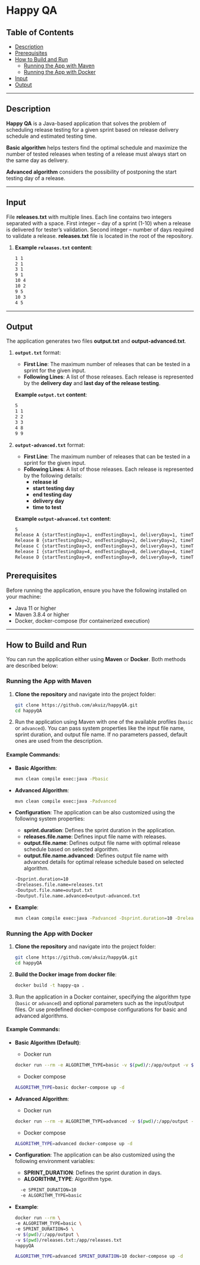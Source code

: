 # Happy QA

## Table of Contents

- [Description](#description)
- [Prerequisites](#prerequisites)
- [How to Build and Run](#how-to-build-and-run)
    - [Running the App with Maven](#running-the-app-with-maven)
    - [Running the App with Docker](#running-the-app-with-docker)
- [Input](#input)
- [Output](#output)

---

## Description

**Happy QA** is a Java-based application that solves the problem of scheduling release testing for a given sprint based
on
release delivery schedule and estimated testing time.

**Basic algorithm** helps testers find the optimal schedule and maximize the number of tested releases when testing of a
release must always start on the same day as delivery.

**Advanced algorithm** considers the possibility of postponing the start testing day of a release.

---

## Input

File **releases.txt** with multiple lines. Each line contains two integers separated with a
space. First integer – day of a sprint (1-10) when a release is delivered for tester’s validation. Second integer –
number of days required to validate a release. **releases.txt** file is located in the root of the repository.

1. **Example `releases.txt` content**:

    ```bash
    1 1
    2 1
    3 1
    9 1
    10 4
    10 2
    9 5
    10 3
    4 5 
    ```

---

## Output

The application generates two files **output.txt** and **output-advanced.txt**.

1. **`output.txt`** format:
    - **First Line**: The maximum number of releases that can be tested in a sprint for the given input.
    - **Following Lines**: A list of those releases. Each release is represented by the **delivery day** and **last day
      of the release testing**.

   **Example `output.txt` content**:
    ```bash
    5 
    1 1
    2 2
    3 3
    4 8
    9 9
    ```
2. **`output-advanced.txt`** format:
    - **First Line**: The maximum number of releases that can be tested in a sprint for the given input.
    - **Following Lines**: A list of those releases. Each release is represented by the following details:
        - **release id**
        - **start testing day**
        - **end testing day**
        - **delivery day**
        - **time to test**

   **Example `output-advanced.txt` content**:
   ```bash
   5
   Release A {startTestingDay=1, endTestingDay=1, deliveryDay=1, timeToTest=1}
   Release B {startTestingDay=2, endTestingDay=2, deliveryDay=2, timeToTest=1}
   Release C {startTestingDay=3, endTestingDay=3, deliveryDay=3, timeToTest=1}
   Release I {startTestingDay=4, endTestingDay=8, deliveryDay=4, timeToTest=5}
   Release D {startTestingDay=9, endTestingDay=9, deliveryDay=9, timeToTest=1}
   ```

## Prerequisites

Before running the application, ensure you have the following installed on your machine:

- Java 11 or higher
- Maven 3.8.4 or higher
- Docker, docker-compose (for containerized execution)

---

## How to Build and Run

You can run the application either using **Maven** or **Docker**. Both methods are described below:

### Running the App with Maven

1. **Clone the repository** and navigate into the project folder:
    ```bash
    git clone https://github.com/akuiz/happyQA.git
    cd happyQA
    ```

2. Run the application using Maven with one of the available profiles (`basic` or `advanced`). You
   can pass system properties like the input file name, sprint duration, and output file name. If no parameters passed,
   default ones are used from the description.

#### Example Commands:

- **Basic Algorithm**:
    ```bash
    mvn clean compile exec:java -Pbasic
    ```

- **Advanced Algorithm**:
    ```bash
    mvn clean compile exec:java -Padvanced
    ```
- **Configuration**: The application can be also customized using the following system properties:

    - **sprint.duration**: Defines the sprint duration in the application.
    - **releases.file.name**: Defines input file name with releases.
    - **output.file.name**: Defines output file name with optimal release schedule based on selected algorithm.
    - **output.file.name.advanced**: Defines output file name with advanced details for optimal release schedule based
      on selected algorithm.

    ```bash
    -Dsprint.duration=10
    -Dreleases.file.name=releases.txt 
    -Doutput.file.name=output.txt
    -Doutput.file.name.advanced=output-advanced.txt

- **Example**:
    ```bash
    mvn clean compile exec:java -Padvanced -Dsprint.duration=10 -Dreleases.file.name=releases.txt -Doutput.file.name=output.txt -Doutput.file.name.advance=output-advanced.txt
    ```

### Running the App with Docker

1. **Clone the repository** and navigate into the project folder:
    ```bash
    git clone https://github.com/akuiz/happyQA.git
    cd happyQA
    ```

2. **Build the Docker image from docker file**:
    ```bash
    docker build -t happy-qa .
    ```

3. Run the application in a Docker container, specifying the algorithm type (`basic` or `advanced`) and optional
   parameters such as the input/output files. Or use predefined docker-compose configurations for basic and advanced
   algorithms.

#### Example Commands:

- **Basic Algorithm (Default)**:

    - Docker run
  ```bash
  docker run --rm -e ALGORITHM_TYPE=basic -v $(pwd)/:/app/output -v $(pwd)/releases.txt:/app/releases.txt happy-qa
  ```
    - Docker compose
  ```bash
  ALGORITHM_TYPE=basic docker-compose up -d
  ```

- **Advanced Algorithm**:
    - Docker run
  ```bash
  docker run --rm -e ALGORITHM_TYPE=advanced -v $(pwd)/:/app/output -v $(pwd)/releases.txt:/app/releases.txt happy-qa
  ```
    - Docker compose
  ```bash
  ALGORITHM_TYPE=advanced docker-compose up -d
  ```

- **Configuration**: The application can be also customized using the following environment variables:

    - **SPRINT_DURATION**: Defines the sprint duration in days.
    - **ALGORITHM_TYPE**: Algorithm type.

  ```bash
    -e SPRINT_DURATION=10
    -e ALGORITHM_TYPE=basic

- **Example**:
    ```bash
   docker run --rm \
    -e ALGORITHM_TYPE=basic \
    -e SPRINT_DURATION=5 \
    -v $(pwd)/:/app/output \
    -v $(pwd)/releases.txt:/app/releases.txt
    happyQA
    ```
  ```bash
  ALGORITHM_TYPE=advanced SPRINT_DURATION=10 docker-compose up -d
    ```
  
